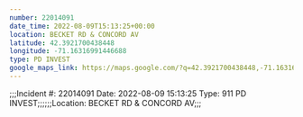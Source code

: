 ```yaml
---
number: 22014091
date_time: 2022-08-09T15:13:25+00:00
location: BECKET RD & CONCORD AV
latitude: 42.3921700438448
longitude: -71.16316991446688
type: PD INVEST
google_maps_link: https://maps.google.com/?q=42.3921700438448,-71.16316991446688
---
```


;;;Incident #: 22014091  Date: 2022-08-09 15:13:25   Type: 911 PD INVEST;;;;;;Location: BECKET RD & CONCORD AV;;;
